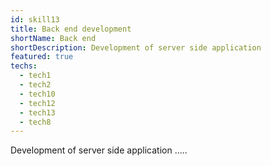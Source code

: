 ```yaml
---
id: skill13
title: Back end development
shortName: Back end
shortDescription: Development of server side application
featured: true
techs:
  - tech1
  - tech2
  - tech10
  - tech12
  - tech13
  - tech8
---
```

Development of server side application .....
